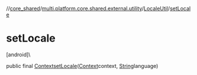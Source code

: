 //[core_shared](../../../index.md)/[multi.platform.core.shared.external.utility](../index.md)/[LocaleUtil](index.md)/[setLocale](set-locale.md)

# setLocale

[android]\

public final [Context](https://developer.android.com/reference/kotlin/android/content/Context.html)[setLocale](set-locale.md)([Context](https://developer.android.com/reference/kotlin/android/content/Context.html)context, [String](https://developer.android.com/reference/kotlin/java/lang/String.html)language)
